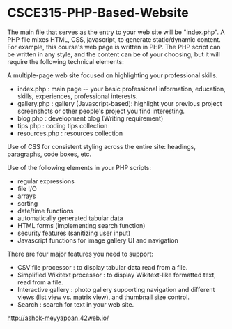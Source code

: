 # CSCE315-PHP-Based-Website

The main file that serves as the entry to your web site will be "index.php". A PHP file mixes HTML, CSS, javascript, to generate static/dynamic content. For example, this course's web page is written in PHP. The PHP script can be written in any style, and the content can be of your choosing, but it will require the following technical elements:

  A multiple-page web site focused on highlighting your professional skills.
  
  * index.php : main page -- your basic professional information, education, skills, experiences, professional interests.
  * gallery.php : gallery (Javascript-based): highlight your previous project screenshots or other people's project you find interesting.
  * blog.php : development blog (Writing requirement)
  * tips.php : coding tips collection
  * resources.php : resources collection
  
Use of CSS for consistent styling across the entire site: headings, paragraphs, code boxes, etc.

Use of the following elements in your PHP scripts:
   * regular expressions
   * file I/O
   * arrays
   * sorting
   * date/time functions
   * automatically generated tabular data
   * HTML forms (implementing search function)
   * security features (sanitizing user input)
   * Javascript functions for image gallery UI and navigation
  
There are four major features you need to support:
   * CSV file processor : to display tabular data read from a file.
   * Simplified Wikitext processor : to display Wikitext-like formatted text, read from a file.
   * Interactive gallery : photo gallery supporting navigation and different views (list view vs. matrix view), and thumbnail size control.
   * Search : search for text in your web site.

http://ashok-meyyappan.42web.io/
